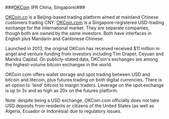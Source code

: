 ###[OKCoin](https://www.okcoin.cn/) (PR China, Singapore)###

[OKCoin.cn](https://www.okcoin.cn/) is a Beijing-based trading platform aimed at mainland Chinese customers trading CNY. [OKCoin.com](https://www.okcoin.com/) is a Singapore-registered USD-trading exchange for the international market. They are separate companies, though both are owned by the same investors. Both have interfaces in English plus Mandarin and Cantonese Chinese.

Launched in 2013, the original OKCoin has received received $11 million in angel and venture funding from investors including Tim Draper, Ceyuan and Mandra Capital. On publicly-stated data, OKCoin's exchanges are among the highest-volume bitcoin exchanges in the world.

OKCoin.com offers wallet storage and spot trading between USD and bitcoin and litecoin, plus futures trading on both digital currencies. There is an option to 'lend' bitcoin to margin traders. Leverage on the spot exchange is up to 3x and as high as 20x on the futures platform. 

Note: despite being a USD exchange, OKCoin.com officially does not take USD deposits from residents or citizens of the United States (as well as Algeria, Ecuador or Indonesia) due to regulatory issues.
